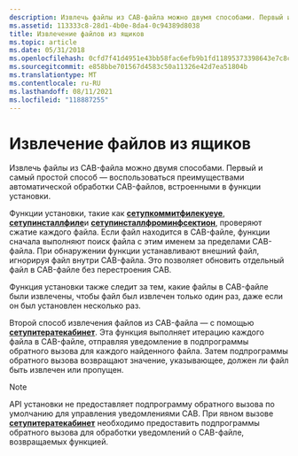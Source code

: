 ```yaml
---
description: Извлечь файлы из CAB-файла можно двумя способами. Первый и самый простой способ — воспользоваться преимуществами автоматической обработки CAB-файлов, встроенными в функции установки.
ms.assetid: 113333c8-28d1-4b0e-8da4-0c94389d8038
title: Извлечение файлов из ящиков
ms.topic: article
ms.date: 05/31/2018
ms.openlocfilehash: 0cfd7f41d4951e43bb58fac6efb9b1fd11895373398643e7c8c9cc00821dd72d
ms.sourcegitcommit: e858bbe701567d4583c50a11326e42d7ea51804b
ms.translationtype: MT
ms.contentlocale: ru-RU
ms.lasthandoff: 08/11/2021
ms.locfileid: "118887255"
---
```

# <a name="extracting-files-from-cabinets"></a>Извлечение файлов из ящиков

Извлечь файлы из CAB-файла можно двумя способами. Первый и самый простой способ — воспользоваться преимуществами автоматической обработки CAB-файлов, встроенными в функции установки.

Функции установки, такие как [**сетупкоммитфилекуеуе**](/windows/desktop/api/Setupapi/nf-setupapi-setupcommitfilequeuea), [**сетупинсталлфиле**](/windows/desktop/api/Setupapi/nf-setupapi-setupinstallfilea)и [**сетупинсталлфроминфсектион**](/windows/desktop/api/Setupapi/nf-setupapi-setupinstallfrominfsectiona), проверяют сжатие каждого файла. Если файл находится в CAB-файле, функции сначала выполняют поиск файла с этим именем за пределами CAB-файла. При обнаружении функции устанавливают внешний файл, игнорируя файл внутри CAB-файла. Это позволяет обновить отдельный файл в CAB-файле без перестроения CAB.

Функция установки также следит за тем, какие файлы в CAB-файле были извлечены, чтобы файл был извлечен только один раз, даже если он был установлен несколько раз.

Второй способ извлечения файлов из CAB-файла — с помощью [**сетупитератекабинет**](/windows/desktop/api/Setupapi/nf-setupapi-setupiteratecabineta). Эта функция выполняет итерацию каждого файла в CAB-файле, отправляя уведомление в подпрограммы обратного вызова для каждого найденного файла. Затем подпрограммы обратного вызова возвращают значение, указывающее, должен ли файл быть извлечен или пропущен.

> [!Note]  
> API установки не предоставляет подпрограмму обратного вызова по умолчанию для управления уведомлениями CAB. При явном вызове [**сетупитератекабинет**](/windows/desktop/api/Setupapi/nf-setupapi-setupiteratecabineta) необходимо предоставить подпрограммы обратного вызова для обработки уведомлений о CAB-файле, возвращаемых функцией.

 

 

 



